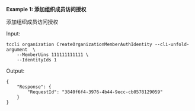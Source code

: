 **Example 1: 添加组织成员访问授权**

添加组织成员访问授权

Input: 

```
tccli organization CreateOrganizationMemberAuthIdentity --cli-unfold-argument  \
    --MemberUins 111111111111 \
    --IdentityIds 1
```

Output: 
```
{
    "Response": {
        "RequestId": "3840f6f4-3976-4b44-9ecc-cb0578129059"
    }
}
```

